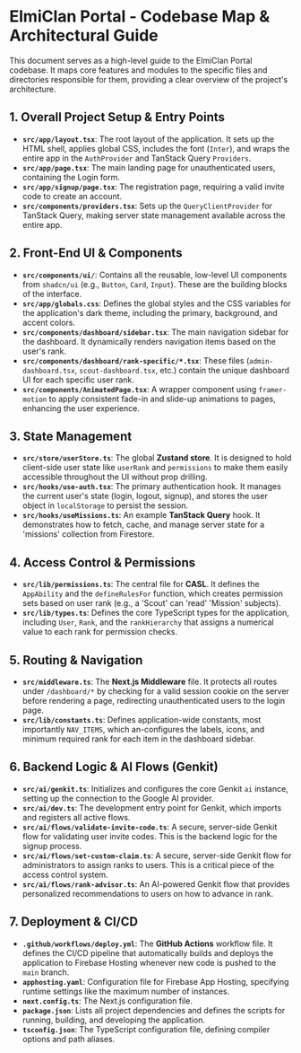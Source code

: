 # ElmiClan Portal - Codebase Map & Architectural Guide

This document serves as a high-level guide to the ElmiClan Portal codebase. It maps core features and modules to the specific files and directories responsible for them, providing a clear overview of the project's architecture.

## 1. Overall Project Setup & Entry Points

- **`src/app/layout.tsx`**: The root layout of the application. It sets up the HTML shell, applies global CSS, includes the font (`Inter`), and wraps the entire app in the `AuthProvider` and TanStack Query `Providers`.
- **`src/app/page.tsx`**: The main landing page for unauthenticated users, containing the Login form.
- **`src/app/signup/page.tsx`**: The registration page, requiring a valid invite code to create an account.
- **`src/components/providers.tsx`**: Sets up the `QueryClientProvider` for TanStack Query, making server state management available across the entire app.

## 2. Front-End UI & Components

- **`src/components/ui/`**: Contains all the reusable, low-level UI components from `shadcn/ui` (e.g., `Button`, `Card`, `Input`). These are the building blocks of the interface.
- **`src/app/globals.css`**: Defines the global styles and the CSS variables for the application's dark theme, including the primary, background, and accent colors.
- **`src/components/dashboard/sidebar.tsx`**: The main navigation sidebar for the dashboard. It dynamically renders navigation items based on the user's rank.
- **`src/components/dashboard/rank-specific/*.tsx`**: These files (`admin-dashboard.tsx`, `scout-dashboard.tsx`, etc.) contain the unique dashboard UI for each specific user rank.
- **`src/components/AnimatedPage.tsx`**: A wrapper component using `framer-motion` to apply consistent fade-in and slide-up animations to pages, enhancing the user experience.

## 3. State Management

- **`src/store/userStore.ts`**: The global **Zustand store**. It is designed to hold client-side user state like `userRank` and `permissions` to make them easily accessible throughout the UI without prop drilling.
- **`src/hooks/use-auth.tsx`**: The primary authentication hook. It manages the current user's state (login, logout, signup), and stores the user object in `localStorage` to persist the session.
- **`src/hooks/useMissions.ts`**: An example **TanStack Query** hook. It demonstrates how to fetch, cache, and manage server state for a 'missions' collection from Firestore.

## 4. Access Control & Permissions

- **`src/lib/permissions.ts`**: The central file for **CASL**. It defines the `AppAbility` and the `defineRulesFor` function, which creates permission sets based on user rank (e.g., a 'Scout' can 'read' 'Mission' subjects).
- **`src/lib/types.ts`**: Defines the core TypeScript types for the application, including `User`, `Rank`, and the `rankHierarchy` that assigns a numerical value to each rank for permission checks.

## 5. Routing & Navigation

- **`src/middleware.ts`**: The **Next.js Middleware** file. It protects all routes under `/dashboard/*` by checking for a valid session cookie on the server before rendering a page, redirecting unauthenticated users to the login page.
- **`src/lib/constants.ts`**: Defines application-wide constants, most importantly `NAV_ITEMS`, which an-configures the labels, icons, and minimum required rank for each item in the dashboard sidebar.

## 6. Backend Logic & AI Flows (Genkit)

- **`src/ai/genkit.ts`**: Initializes and configures the core Genkit `ai` instance, setting up the connection to the Google AI provider.
- **`src/ai/dev.ts`**: The development entry point for Genkit, which imports and registers all active flows.
- **`src/ai/flows/validate-invite-code.ts`**: A secure, server-side Genkit flow for validating user invite codes. This is the backend logic for the signup process.
- **`src/ai/flows/set-custom-claim.ts`**: A secure, server-side Genkit flow for administrators to assign ranks to users. This is a critical piece of the access control system.
- **`src/ai/flows/rank-advisor.ts`**: An AI-powered Genkit flow that provides personalized recommendations to users on how to advance in rank.

## 7. Deployment & CI/CD

- **`.github/workflows/deploy.yml`**: The **GitHub Actions** workflow file. It defines the CI/CD pipeline that automatically builds and deploys the application to Firebase Hosting whenever new code is pushed to the `main` branch.
- **`apphosting.yaml`**: Configuration file for Firebase App Hosting, specifying runtime settings like the maximum number of instances.
- **`next.config.ts`**: The Next.js configuration file.
- **`package.json`**: Lists all project dependencies and defines the scripts for running, building, and developing the application.
- **`tsconfig.json`**: The TypeScript configuration file, defining compiler options and path aliases.
